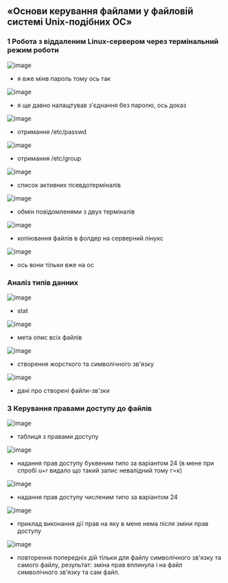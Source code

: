 ## «Основи керування файлами у файловій системі Unix-подібних ОС»
### 1 Робота з віддаленим Linux-сервером через термінальний режим роботи

![image](https://user-images.githubusercontent.com/83709388/230898863-295c07bc-ca61-45c2-8f34-ffa76dff8448.png)
* я вже мінв пароль тому ось так

![image](https://user-images.githubusercontent.com/83709388/230899101-6a7c1be2-eb4a-488a-b0bb-ff6823252a47.png)
* я ще давно налащтував з'єднання без паролю, ось доказ

![image](https://user-images.githubusercontent.com/83709388/230899449-c764c654-1782-44dd-87a6-734137aa4b8c.png)
* отримання /etc/passwd

![image](https://user-images.githubusercontent.com/83709388/230899578-a9bcd908-1c97-4f3c-8b7f-04ecea84e637.png)
* отримання /etc/group

![image](https://user-images.githubusercontent.com/83709388/230899698-204348a9-ef48-4823-80f6-8ada57bb5753.png)
* список активних псевдотерміналів

![image](https://user-images.githubusercontent.com/83709388/230899801-86657029-9f80-466b-a982-1e5ea059ff8d.png)
* обмін повідомленями з двух терміналів

![image](https://user-images.githubusercontent.com/83709388/230899883-b220a4be-0db6-4545-aab9-75fa25f56790.png)
* копіювання файлів в фолдер на серверний лінукс

![image](https://user-images.githubusercontent.com/83709388/230899987-2cf03a03-4ba5-43dc-8377-18fa321892ae.png)
* ось вони тільки вже на ос

### Аналіз типів данних
![image](https://user-images.githubusercontent.com/83709388/230901258-672e26e7-76ca-459d-b76e-d94c163b107b.png)
* stat 

![image](https://user-images.githubusercontent.com/83709388/230901675-1b97652f-d19e-47c9-a62d-d1df2d6c0a37.png)
* мета опис всіх файлів

![image](https://user-images.githubusercontent.com/83709388/230902490-b673f0ab-ac75-4b06-8aba-3b3ab3ad0565.png)
* створення жорсткого та символічного зв'язку

![image](https://user-images.githubusercontent.com/83709388/230902691-fa702c08-6629-4c27-a8e3-d2dfb0c5cb7a.png)
* дані про створені файли-зв'зки

### 3 Керування правами доступу до файлів

![image](https://user-images.githubusercontent.com/83709388/230905911-589ce182-2494-412a-8d21-3d7d82647ed7.png)
* таблиця з правами доступу

![image](https://user-images.githubusercontent.com/83709388/230917135-28f2635d-40ab-4dd0-9e08-68432ec24a43.png)
* надання прав доступу буквеним типо за варіантом 24 (в мене при спробі u+r видало що такий запис невалідний тому г=к)

![image](https://user-images.githubusercontent.com/83709388/230917356-f6bd1c9c-f5f4-4889-934f-a38778f99b7c.png)
* надання прав доступу численим типо за варіантом 24

![image](https://user-images.githubusercontent.com/83709388/230918812-fd4ffd41-ba79-4df8-9801-32db86115664.png)
* приклад виконання дії прав на яку в мене нема після зміни прав доступу

![image](https://user-images.githubusercontent.com/83709388/230919196-e9cf532a-309e-47d4-a078-e6e4876ba3ab.png)
* повторення попередніх дій тільки для файлу символічного зв'язку та самого файлу, результат: зміна прав вплинула і на файл символічного зв'язку та сам файл.



